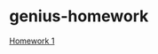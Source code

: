 # genius-homework
[Homework 1](https://innalysienko.github.io/genius-homework/genius-homework-1/)<br>
